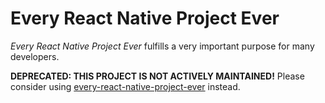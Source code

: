 # Every React Native Project Ever

_Every React Native Project Ever_ fulfills a very important purpose for many developers.

**DEPRECATED: THIS PROJECT IS NOT ACTIVELY MAINTAINED!** Please consider using [every-react-native-project-ever](https://github.com/timomeh/every-react-native-project-ever) instead.

